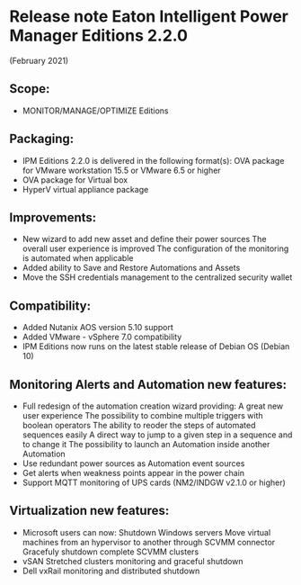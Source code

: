 # Release note Eaton Intelligent Power Manager Editions 2.2.0
(February 2021)

## Scope:

* MONITOR/MANAGE/OPTIMIZE Editions

## Packaging:

* IPM Editions 2.2.0 is delivered in the following format(s):
OVA package for VMware workstation 15.5 or VMware 6.5 or higher
* OVA package for Virtual box
* HyperV virtual appliance package

## Improvements:
* New wizard to add new asset and define their power sources
The overall user experience is improved
The configuration of the monitoring is automated when applicable
* Added ability to Save and Restore Automations and Assets
* Move the SSH credentials management to the centralized security wallet

## Compatibility:
* Added Nutanix AOS version 5.10 support
* Added VMware - vSphere 7.0 compatibility
* IPM Editions now runs on the latest stable release of Debian OS (Debian 10)

## Monitoring Alerts and Automation new features:
* Full redesign of the automation creation wizard providing:
A great new user experience
The possibility to combine multiple triggers with boolean operators
The ability to reoder the steps of automated sequences easily
A direct way to jump to a given step in a sequence and to change it
The possibility to launch an Automation inside another Automation
* Use redundant power sources as Automation event sources
* Get alerts when weakness points appear in the power chain
* Support MQTT monitoring of UPS cards (NM2/INDGW v2.1.0 or higher)

## Virtualization new features:
* Microsoft users can now:
Shutdown Windows servers
Move virtual machines from an hypervisor to another through SCVMM connector
Gracefuly shutdown complete SCVMM clusters
* vSAN Stretched clusters monitoring and graceful shutdown
* Dell vxRail monitoring and distributed shutdown
